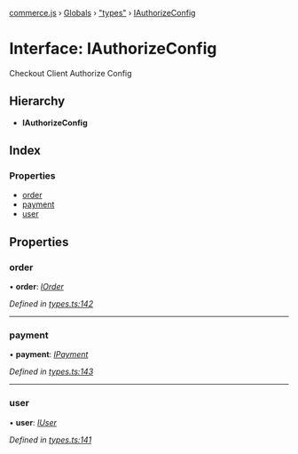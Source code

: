 [commerce.js](../README.md) › [Globals](../globals.md) › ["types"](../modules/_types_.md) › [IAuthorizeConfig](_types_.iauthorizeconfig.md)

# Interface: IAuthorizeConfig

Checkout Client Authorize Config

## Hierarchy

* **IAuthorizeConfig**

## Index

### Properties

* [order](_types_.iauthorizeconfig.md#order)
* [payment](_types_.iauthorizeconfig.md#payment)
* [user](_types_.iauthorizeconfig.md#user)

## Properties

###  order

• **order**: *[IOrder](_types_.iorder.md)*

*Defined in [types.ts:142](https://github.com/shopjs/commerce.js/blob/6cb235d/src/types.ts#L142)*

___

###  payment

• **payment**: *[IPayment](_types_.ipayment.md)*

*Defined in [types.ts:143](https://github.com/shopjs/commerce.js/blob/6cb235d/src/types.ts#L143)*

___

###  user

• **user**: *[IUser](_types_.iuser.md)*

*Defined in [types.ts:141](https://github.com/shopjs/commerce.js/blob/6cb235d/src/types.ts#L141)*
